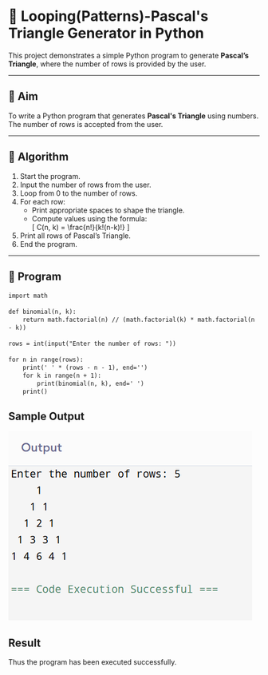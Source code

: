 # 🔺 Looping(Patterns)-Pascal's Triangle Generator in Python

This project demonstrates a simple Python program to generate **Pascal’s Triangle**, where the number of rows is provided by the user.

---

## 🎯 Aim

To write a Python program that generates **Pascal's Triangle** using numbers. The number of rows is accepted from the user.

---

## 🧠 Algorithm

1. Start the program.
2. Input the number of rows from the user.
3. Loop from 0 to the number of rows.
4. For each row:
   - Print appropriate spaces to shape the triangle.
   - Compute values using the formula:  
     \[
     C(n, k) = \frac{n!}{k!(n-k)!}
     \]
5. Print all rows of Pascal’s Triangle.
6. End the program.

---

## 🧪 Program
```
import math

def binomial(n, k):
    return math.factorial(n) // (math.factorial(k) * math.factorial(n - k))

rows = int(input("Enter the number of rows: "))

for n in range(rows):
    print(' ' * (rows - n - 1), end='')
    for k in range(n + 1):
        print(binomial(n, k), end=' ')
    print()

```

## Sample Output
![alt text](4.png)

## Result
Thus the program has been executed successfully.
